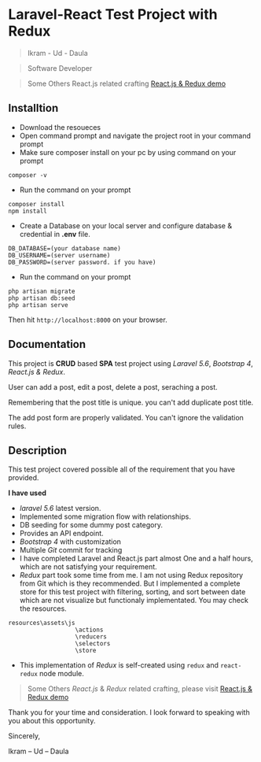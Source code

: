 # Laravel-React Test Project with Redux
> Ikram - Ud - Daula

> Software Developer

> Some Others React.js related crafting [React.js & Redux demo](https://ikram-ud-daula.herokuapp.com/)


## Installtion
- Download the resoueces
- Open command prompt and navigate the project root in your command prompt
- Make sure composer install on your pc by using command on your prompt
```
composer -v
```
- Run the command on your prompt
```
composer install
npm install
```
- Create a Database on your local server and configure database & credential in **.env** file.
```
DB_DATABASE=(your database name)
DB_USERNAME=(server username)
DB_PASSWORD=(server password. if you have)
```
- Run the command on your prompt
```
php artisan migrate
php artisan db:seed
php artisan serve
```
Then hit `http://localhost:8000` on your browser.

## Documentation
This project is **CRUD** based **SPA** test project using *Laravel 5.6*, *Bootstrap 4*, *React.js & Redux*.

User can add a post, edit a post, delete a post, seraching a post.

Remembering that the post title is unique. you can't add duplicate post title.

The add post form are properly validated. You can't ignore the validation rules.



## Description
This test project covered possible all of the requirement that you have provided.

**I have used**

- *laravel 5.6* latest version.
- Implemented some migration flow with relationships.
- DB seeding for some dummy post category.
- Provides an API endpoint.
- *Bootstrap 4* with customization
- Multiple *Git* commit for tracking 
- I have completed Laravel and React.js part almost One and a half hours, which are not satisfying your requirement.
- *Redux* part took some time from me. I am not using Redux repository from Git which is they recommended. But I implemented a complete store for this test project with filtering, sorting, and sort between date which are not visualize but functionaly implementated. You may check the resources.
```
resources\assets\js 
                   \actions
                   \reducers
                   \selectors
                   \store
```
 - This implementation of *Redux* is self-created using `redux` and `react-redux` node module.
> Some Others *React.js* & *Redux* related crafting, please visit [React.js & Redux demo](https://ikram-ud-daula.herokuapp.com/)

Thank you for your time and consideration. I look forward to speaking with you about this opportunity. 



Sincerely,

Ikram – Ud – Daula



